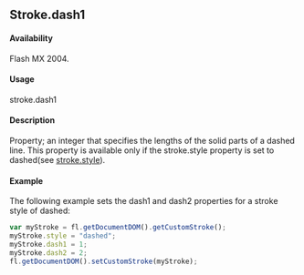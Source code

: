 ## Stroke.dash1

#### Availability

Flash MX 2004.

#### Usage

stroke.dash1

#### Description

Property; an integer that specifies the lengths of the solid parts of a dashed line. This property is available only if the stroke.style property is set to dashed(see [stroke.style](../Stroke_object/stroke20.md)).

#### Example


The following example sets the dash1 and dash2 properties for a stroke style of dashed:
```javascript
var myStroke = fl.getDocumentDOM().getCustomStroke();
myStroke.style = "dashed";
myStroke.dash1 = 1;
myStroke.dash2 = 2; 
fl.getDocumentDOM().setCustomStroke(myStroke);

```